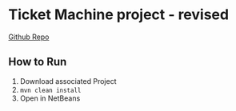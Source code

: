 # Ticket Machine project  - revised

[Github Repo](https://github.com/JustGinger888/OODDProjectSubmission)

## How to Run

1. Download associated Project
2. ```mvn clean install```
3. Open in NetBeans
